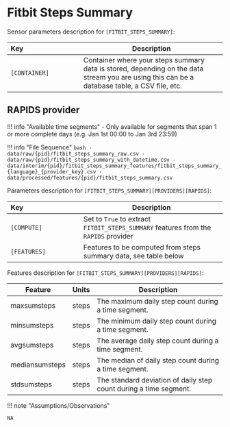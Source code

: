 # Fitbit Steps Summary

Sensor parameters description for `[FITBIT_STEPS_SUMMARY]`:

|Key&nbsp;&nbsp;&nbsp;&nbsp;&nbsp;&nbsp;&nbsp;&nbsp;&nbsp;&nbsp;&nbsp;&nbsp;&nbsp;&nbsp;&nbsp;&nbsp;&nbsp;&nbsp;&nbsp;&nbsp;&nbsp;&nbsp;&nbsp;&nbsp;&nbsp;&nbsp;&nbsp;&nbsp;&nbsp;            | Description |
|----------------|-----------------------------------------------------------------------------------------------------------------------------------
|`[CONTAINER]`| Container where your steps summary data is stored, depending on the data stream you are using this can be a database table, a CSV file, etc. |


## RAPIDS provider

!!! info "Available time segments"
    - Only available for segments that span 1 or more complete days (e.g. Jan 1st 00:00 to Jan 3rd 23:59)

!!! info "File Sequence"
    ```bash
    - data/raw/{pid}/fitbit_steps_summary_raw.csv
    - data/raw/{pid}/fitbit_steps_summary_with_datetime.csv
    - data/interim/{pid}/fitbit_steps_summary_features/fitbit_steps_summary_{language}_{provider_key}.csv
    - data/processed/features/{pid}/fitbit_steps_summary.csv
    ```


Parameters description for `[FITBIT_STEPS_SUMMARY][PROVIDERS][RAPIDS]`:

|Key&nbsp;&nbsp;&nbsp;&nbsp;&nbsp;&nbsp;&nbsp;&nbsp;&nbsp;&nbsp;&nbsp;&nbsp;&nbsp;&nbsp;&nbsp;&nbsp;&nbsp;&nbsp;&nbsp;&nbsp;&nbsp;&nbsp;&nbsp;&nbsp;&nbsp;&nbsp;&nbsp;&nbsp;&nbsp;            | Description |
|----------------|-----------------------------------------------------------------------------------------------------------------------------------
|`[COMPUTE]`  | Set to `True` to extract `FITBIT_STEPS_SUMMARY` features from the `RAPIDS` provider|
|`[FEATURES]` |         Features to be computed from steps summary data, see table below          |


Features description for `[FITBIT_STEPS_SUMMARY][PROVIDERS][RAPIDS]`:

|Feature                    |Units      |Description                                  |
|-------------------------- |---------- |-------------------------------------------- |
|maxsumsteps                |steps      |The maximum daily step count during a time segment.
|minsumsteps                |steps      |The minimum daily step count during a time segment.
|avgsumsteps                |steps      |The average daily step count during a time segment.
|mediansumsteps             |steps      |The median of daily step count during a time segment.
|stdsumsteps                |steps      |The standard deviation of daily step count during a time segment.

!!! note "Assumptions/Observations"
    
    NA
